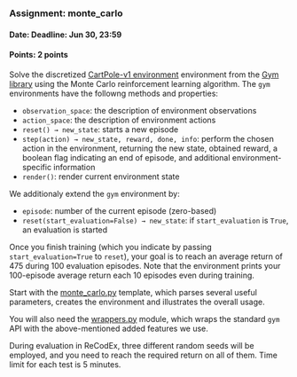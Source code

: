 ### Assignment: monte_carlo
#### Date: Deadline: Jun 30, 23:59
#### Points: 2 points

Solve the discretized [CartPole-v1 environment](https://www.gymlibrary.ml/environments/classic_control/cart_pole/)
environment from the [Gym library](https://www.gymlibrary.ml/) using the Monte Carlo
reinforcement learning algorithm. The `gym` environments have the followng
methods and properties:
- `observation_space`: the description of environment observations
- `action_space`: the description of environment actions
- `reset() → new_state`: starts a new episode
- `step(action) → new_state, reward, done, info`: perform the chosen action
  in the environment, returning the new state, obtained reward, a boolean
  flag indicating an end of episode, and additional environment-specific
  information
- `render()`: render current environment state

We additionaly extend the `gym` environment by:
- `episode`: number of the current episode (zero-based)
- `reset(start_evaluation=False) → new_state`: if `start_evaluation` is `True`,
   an evaluation is started

Once you finish training (which you indicate by passing `start_evaluation=True`
to `reset`), your goal is to reach an average return of 475 during 100
evaluation episodes. Note that the environment prints your 100-episode
average return each 10 episodes even during training.

Start with the [monte_carlo.py](https://github.com/ufal/npfl114/tree/past-2122/labs/13/monte_carlo.py)
template, which parses several useful parameters, creates the environment
and illustrates the overall usage.

You will also need the [wrappers.py](https://github.com/ufal/npfl114/blob/master/labs/13/wrappers.py)
module, which wraps the standard `gym` API with the above-mentioned added features we use.

During evaluation in ReCodEx, three different random seeds will be employed, and
you need to reach the required return on all of them. Time limit for each test
is 5 minutes.
